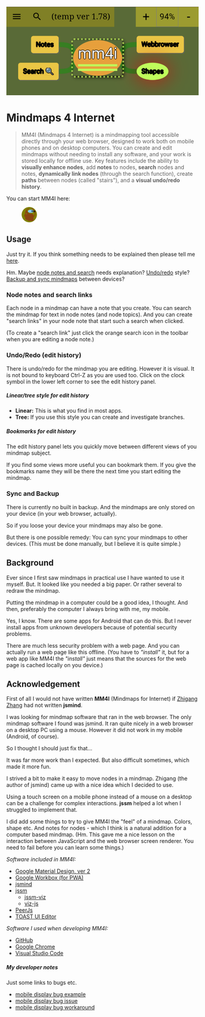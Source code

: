 ![my image](./img/mm4i.png)

# Mindmaps 4 Internet

> MM4I (Mindmaps 4 Internet) is a mindmapping tool accessible
directly through your web browser, designed to work
both on mobile phones and on desktop computers.
You can create and edit mindmaps without needing to install
any software, and your work is stored locally for offline use.
Key features include the ability to **visually enhance nodes**, add
**notes** to nodes, **search** nodes and notes, **dynamically link nodes**
(through the search function), create **paths** between nodes (called "stairs"), and a **visual undo/redo history**.


You can start MM4I here:

<a href="https://mm4i.vercel.app/mm4i.html">
    <!-- https://lborgman.github.io/mm4i/mm4i.html" -->
    <figure>
    <img src="./img/mm4i.svg" width="40px" title="Start Mindmaps 4 Internet">
    </figure>
</a>


## Usage
Just try it. If you think something needs to be explained then please tell me [here](https://github.com/lborgman/mm4i/issues).

Hm. Maybe [node notes and search](#node-notes-and-search-links) needs explanation? [Undo/redo](#undoredo) style? [Backup and sync mindmaps](#sync-and-backup) between devices?


### Node notes and search links
Each node in a mindmap can have a note that you create.  You can search the mindmap for text in node notes (and node topics).  And you can create "search links" in your node note that start such a search when clicked.

(To create a "search link" just click the orange search icon in the toolbar when you are editing a node note.)


### Undo/Redo (edit history)
There is undo/redo for the mindmap you are editing.
However it is visual. It is not bound to keyboard Ctrl-Z as you are used too.
Click on the clock symbol in the lower left corner to see the edit history panel.

##### Linear/tree style for edit history
* **Linear:** This is what you find in most apps.
* **Tree:** If you use this style you can create and investigate branches.

##### Bookmarks for edit history
The edit history panel lets you quickly move between different views of you mindmap subject.

If you find some views more useful you can bookmark them.  If you give the bookmarks name they will be there the next time you start editing the mindmap.


### Sync and Backup
There is currently no built in backup. And the mindmaps are only stored on your device (in your web browser, actually).

So if you loose your device your mindmaps may also be gone.

But there is one possible remedy: You can sync your mindmaps to other devices.  (This must be done manually, but I believe it is quite simple.)



## Background
Ever since I first saw mindmaps in practical use I have wanted to use it myself.  But. It looked like you needed a big paper.  Or rather several to redraw the mindmap. 

Putting the mindmap in a computer could be a good idea, I thought.  And then, preferably the computer I always bring with me, my mobile.

Yes, I know. There are some apps for Android that can do this. But I never install apps from unknown developers because of potential security problems.

There are much less security problem with a web page. And you can actually run a web page like this offline. (You have to *"install"* it, but for a web app like MM4I the *"install"* just means that the sources for the web page is cached locally on you device.)


## Acknowledgement

First of all I would not have written **MM4I** (Mindmaps for Internet) if [Zhigang Zhang](https://github.com/hizzgdev) had not written **jsmind**. 

I was looking for mindmap software that ran in the web browser.  The only mindmap software I found was jsmind.  It ran quite nicely in a web browser on a desktop PC using a mouse.  However it did not work in my mobile (Android, of course).

So I thought I should just fix that... 

It was far more work than I expected.  But also difficult sometimes, which made it more fun.

I strived a bit to make it easy to move nodes in a mindmap.  Zhigang (the author of jsmind) came up with a nice idea which I decided to use.

Using a touch screen on a mobile phone instead of a mouse on a desktop can be a challenge for complex interactions.  **jssm** helped a lot when I struggled to implement that.

I did add some things to try to give MM4I the "feel" of a mindmap.  Colors, shape etc.  And notes for nodes - which I think is a natural addition for a computer based mindmap. (Hm. This gave me a nice lesson on the interaction between JavaScript and the web browser screen renderer. You need to fail before you can learn some things.)

*Software included in MM4I:*
* [Google Material Design, ver 2](https://m2.material.io/)
* [Google Workbox (for PWA)](https://developer.chrome.com/docs/workbox)
* [jsmind](https://www.npmjs.com/package/jsmind)
* [jssm](https://www.npmjs.com/package/jssm)
    * [jssm-viz](https://www.npmjs.com/package/jssm-viz)
    * [viz-js](https://www.npmjs.com/package/@viz-js/viz)
* [PeerJs](https://peerjs.com)
* [TOAST UI Editor](https://github.com/nhn/tui.editor/blob/master/README.md)

*Software I used when developing MM4I:*
* [GitHub](https://github.com/)
* [Google Chrome](https://en.wikipedia.org/wiki/Google_Chrome)
* [Visual Studio Code](https://code.visualstudio.com/)

##### My developer notes
Just some links to bugs etc.
* [mobile display bug example](https://lborgman.github.io/mm4i/mobile-disp-bug.html)
* [mobile display bug issue](https://issues.chromium.org/issues/381679574)
* [mobile display bug workaround](https://lborgman.github.io/mm4i/mobile-disp-bug-workaround.html)
